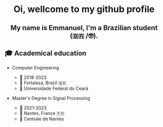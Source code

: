 <h1 align="center">Oi, wellcome to my github profile</h1>
<h2 align="center">My name is Emmanuel, I'm a Brazilian student (🇧🇷 /🤓).</h2>


 ## 🎓 Academical education
  -  Computer Engineering
       -  :calendar: 2018-2023 
       -  📍 Fortaleza, Brazil 🇧🇷 
       -  🏫 Universidade Federal do Ceará
  
  -  Master's Degree in Signal Processing
        -  :calendar: 2021-2023
        - 📍 Nantes, France :fr: 
        -  🏫 Centrale de Nantes  
